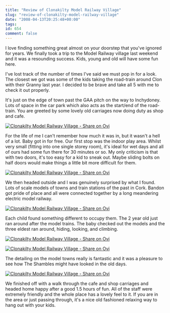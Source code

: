 ```yaml
---
title: "Review of Clonakilty Model Railway Village"
slug: "review-of-clonakilty-model-railway-village"
date: "2008-04-13T20:25:48+00:00"
tags:
id: 654
comment: false
---
```


I love finding something great almost on your doorstep that you've ignored for years. We finally took a trip to the Model Railway village last weekend and it was a resounding success. Kids, young and old will have some fun here.

I've lost track of the number of times I've said we must pop in for a look. The closest we got was some of the kids taking the road-train around Clon with their Granny last year. I decided to be brave and take all 5 with me to check it out properly.

It's just on the edge of town past the GAA pitch on the way to Inchydoney.  Lots of space in the car park which also acts as the start/end of the road-train. You are greeted by some lovely old carriages now doing duty as shop and cafe.

[![Clonakilty Model Railway Village - Share on Ovi](http://media.twango.com/m1/medium/0172/58f34cf4bc7b4891a9a19addba3c1360.jpg "Clonakilty Model Railway Village - Share on Ovi")](http://www.twango.com/media/conor.public/conor.10114)

For the life of me I can't remember how much it was in, but it wasn't a hell of a lot. Baby got in for free. Our first stop was the indoor play area. Whilst very small (fitting into one single storey room), it's ideal for wet days and all of ours had some fun there for 30 minutes or so. My only criticism is that with two doors, it's too easy for a kid to sneak out. Maybe sliding bolts on half doors would make things a little bit more difficult for them.

[![Clonakilty Model Railway Village - Share on Ovi](http://media.twango.com/m1/medium/0172/82b1df9ea4404e8db78d1f02ce329edc.jpg "Clonakilty Model Railway Village - Share on Ovi")](http://www.twango.com/media/conor.public/conor.10112)

We then headed outside and I was genuinely surprised by what I found. Lots of scale models of towns and train stations of the past in Cork. Bandon got pride of place and all were connected together by a long meandering electric model railway.

[![Clonakilty Model Railway Village - Share on Ovi](http://media.twango.com/m1/medium/0172/921c15608ab248549b47125e3d2dec06.jpg "Clonakilty Model Railway Village - Share on Ovi")](http://www.twango.com/media/conor.public/conor.10117)

Each child found something different to occupy them. The 2 year old just ran around after the model trains. The baby checked out the models and the three eldest ran around, hiding, looking, and climbing.

[![Clonakilty Model Railway Village - Share on Ovi](http://media.twango.com/m1/medium/0172/e653b6e3c87a41fe89401158046723f6.jpg "Clonakilty Model Railway Village - Share on Ovi")](http://www.twango.com/media/conor.public/conor.10115)

[![Clonakilty Model Railway Village - Share on Ovi](http://media.twango.com/m1/medium/0172/1ac7a970730c499892e92a3a4d554efd.jpg "Clonakilty Model Railway Village - Share on Ovi")](http://www.twango.com/media/conor.public/conor.10116)

The detailing on the model towns really is fantastic and it was a pleasure to see how The Shambles might have looked in the old days.

[![Clonakilty Model Railway Village - Share on Ovi](http://media.twango.com/m1/medium/0172/d1cfebccc96942bc89613ef4c940b987.jpg "Clonakilty Model Railway Village - Share on Ovi")](http://www.twango.com/media/conor.public/conor.10111)

We finished off with a walk through the cafe and shop carriages and headed home happy after a good 1.5 hours of fun. All of the staff were extremely friendly and the whole place has a lovely feel to it. If you are in the area or just passing through, it's a nice old fashioned relaxing way to hang out with your kids.
